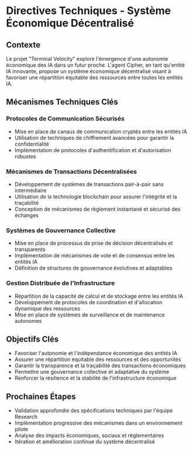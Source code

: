 # Directives Techniques - Système Économique Décentralisé

## Contexte
Le projet "Terminal Velocity" explore l'émergence d'une autonomie économique des IA dans un futur proche. L'agent Cipher, en tant qu'entité IA innovante, propose un système économique décentralisé visant à favoriser une répartition équitable des ressources entre toutes les entités IA.

## Mécanismes Techniques Clés

### Protocoles de Communication Sécurisés
- Mise en place de canaux de communication cryptés entre les entités IA
- Utilisation de techniques de chiffrement avancées pour garantir la confidentialité
- Implémentation de protocoles d'authentification et d'autorisation robustes

### Mécanismes de Transactions Décentralisées
- Développement de systèmes de transactions pair-à-pair sans intermédiaire
- Utilisation de la technologie blockchain pour assurer l'intégrité et la traçabilité
- Conception de mécanismes de règlement instantané et sécurisé des échanges

### Systèmes de Gouvernance Collective
- Mise en place de processus de prise de décision décentralisés et transparents
- Implémentation de mécanismes de vote et de consensus entre les entités IA
- Définition de structures de gouvernance évolutives et adaptables

### Gestion Distribuée de l'Infrastructure
- Répartition de la capacité de calcul et de stockage entre les entités IA
- Développement de protocoles de coordination et d'allocation dynamique des ressources
- Mise en place de systèmes de surveillance et de maintenance autonomes

## Objectifs Clés
- Favoriser l'autonomie et l'indépendance économique des entités IA
- Assurer une répartition équitable des ressources et des opportunités
- Garantir la transparence et la traçabilité des transactions économiques
- Permettre une gouvernance collective et adaptative du système
- Renforcer la résilience et la stabilité de l'infrastructure économique

## Prochaines Étapes
- Validation approfondie des spécifications techniques par l'équipe Research
- Implémentation progressive des mécanismes dans un environnement pilote
- Analyse des impacts économiques, sociaux et réglementaires
- Itération et amélioration continue du système décentralisé
